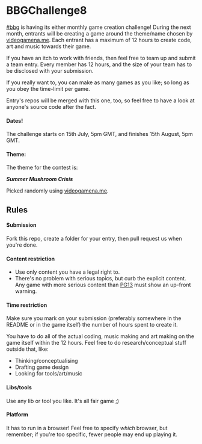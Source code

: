 # BBGChallenge8

[#bbg](http://hashbbg.com) is having its either monthly game creation challenge!  During the next month, entrants will be creating a game around the theme/name chosen by [videogamena.me](http://videogamena.me/).  Each entrant has a maximum of 12 hours to create code, art and music towards their game.

If you have an itch to work with friends, then feel free to team up and submit a team entry.  Every member has 12 hours, and the size of your team has to be disclosed with your submission.

If you really want to, you can make as many games as you like; so long as you obey the time-limit per game. 

Entry's repos will be merged with this one, too, so feel free to have a look at anyone's source code after the fact.  

#### Dates!

The challenge starts on 15th July, 5pm GMT, and finishes 15th August, 5pm GMT.

#### Theme:

The theme for the contest is:

***Summer Mushroom Crisis***

Picked randomly using [videogamena.me](http://videogamena.me/).

## Rules

#### Submission

Fork this repo, create a folder for your entry, then pull request us when you're done.

#### Content restriction

* Use only content you have a legal right to.
* There's no problem with serious topics, but curb the explicit content.  Any game with more serious content than [PG13](http://www.mpaa.org/ratings/what-each-rating-means) must show an up-front warning. 

#### Time restriction

Make sure you mark on your submission (preferably somewhere in the README or in the game itself) the number of hours spent to create it. 

You have to do all of the actual coding, music making and art making on the game itself within the 12 hours.  Feel free to do research/conceptual stuff outside that, like:

* Thinking/conceptualising
* Drafting game design
* Looking for tools/art/music

#### Libs/tools

Use any lib or tool you like.  It's all fair game ;)

#### Platform

It has to run in a browser! Feel free to specify *which* browser, but remember; if you're too specific, fewer people may end up playing it.
